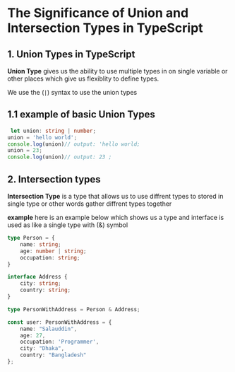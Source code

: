 # The Significance of Union and Intersection Types in TypeScript

## 1. Union Types in TypeScript

**Union Type** gives us the ability to use multiple types in on single variable or other places which give us flexiblity to define types.

We use the (`|`) syntax to use the union types

## 1.1 example of basic Union Types 
```typescript
 let union: string | number;
union = 'hello world';
console.log(union)// output: 'hello world;
union = 23;
console.log(union)// output: 23 ;
```


## 2. Intersection types
**Intersection Type** is a type that allows us to use diffrent types to stored in single type or other words gather diffrent types together


**example** here is an example below which shows us a type and interface is  used as like a single type with (&) symbol 


```typescript
type Person = {
    name: string;
    age: number | string;
    occupation: string;
}

interface Address {
    city: string;
    country: string;
}

type PersonWithAddress = Person & Address;

const user: PersonWithAddress = {
    name: "Salauddin",
    age: 27, 
    occupation: 'Programmer',
    city: "Dhaka",
    country: "Bangladesh"
};







